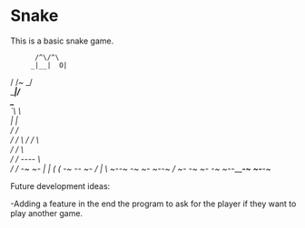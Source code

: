 # Snake

This is a basic snake game.

          /^\/^\
         _|__|  O|
\/     /~     \_/ \
 \____|__________/  \
        \_______      \
                `\     \                 \
                  |     |                  \
                 /      /                    \
                /     /                       \\
              /      /                         \ \
             /     /                            \  \
           /     /             _----_            \   \
          /     /           _-~      ~-_         |   |
         (      (        _-~    _--_    ~-_     _/   |
          \      ~-____-~    _-~    ~-_    ~-_-~    /
            ~-_           _-~          ~-_       _-~
               ~--______-~                ~-___-~






Future development ideas:

-Adding a feature in the end the program to ask for the player if they want to play another game.
